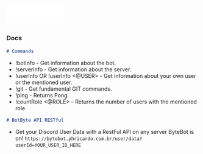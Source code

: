 # ![Logo BotByte Image](/.github/BYTEBOT.png "ByteBot")


### Docs

```md
# Commands
```
- !botInfo - Get information about the bot.
- !serverInfo - Get information about the server.
- !userInfo OR !userInfo <@USER> - Get information about your own user or the mentioned user.
- !git - Get fundamental GIT commands.
- !ping - Returns Pong.
- !countRole <@ROLE> - Returns the number of users with the mentioned role.

```md
# BotByte API RESTful 
```
- Get your Discord User Data with a RestFul API on any server ByteBot is on!
``https://bytebot.phricardo.com.br/user/data?userId=YOUR_USER_ID_HERE``

